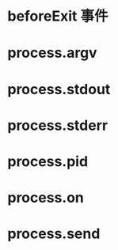 # beforeExit 事件

# process.argv

# process.stdout

# process.stderr

# process.pid

# process.on

# process.send